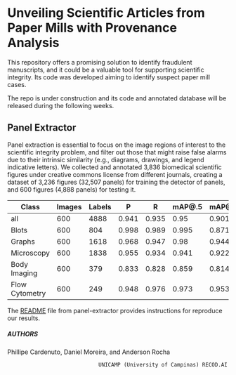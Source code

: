 # Unveiling Scientific Articles from Paper Mills with Provenance Analysis

This repository offers a promising solution to identify fraudulent manuscripts, and it could be a valuable tool for supporting scientific integrity. Its code was developed aiming to identify suspect paper mill cases.

The repo is under construction and its code and annotated database will be released during the following weeks.

## Panel Extractor
Panel extraction is essential to focus on the image regions of interest to the scientific integrity problem, and filter out those that might raise false alarms due to their intrinsic similarity (e.g., diagrams, drawings, and legend indicative letters).
We collected and annotated 3,836 biomedical scientific figures under creative commons license from different journals, creating a dataset of 3,236 figures (32,507 panels) for training the detector of panels, and 600 figures (4,888 panels) for testing it.

| Class            | Images | Labels |     P   |     R   | mAP@.5  | mAP@.5:.95: |
|------------------|--------|--------|---------|---------|---------|-------------|
| all              |   600  |  4888  |  0.941  |  0.935  |  0.95   |    0.901    |
| Blots            |   600  |   804  |  0.998  |  0.989  |  0.995  |    0.871    |
| Graphs           |   600  |  1618  |  0.968  |  0.947  |  0.98   |    0.944    |
| Microscopy       |   600  |  1838  |  0.955  |  0.934  |  0.941  |    0.922    |
| Body Imaging     |   600  |   379  |  0.833  |  0.828  |  0.859  |    0.814    |
| Flow Cytometry   |   600  |   249  |  0.948  |  0.976  |  0.973  |    0.953    |

The [README](panel-extractor/README.md) file from panel-extractor provides instructions for reproduce our 
results.

##### AUTHORS

Phillipe Cardenuto, Daniel Moreira, and Anderson Rocha

```
		                     UNICAMP (University of Campinas) RECOD.AI
```
